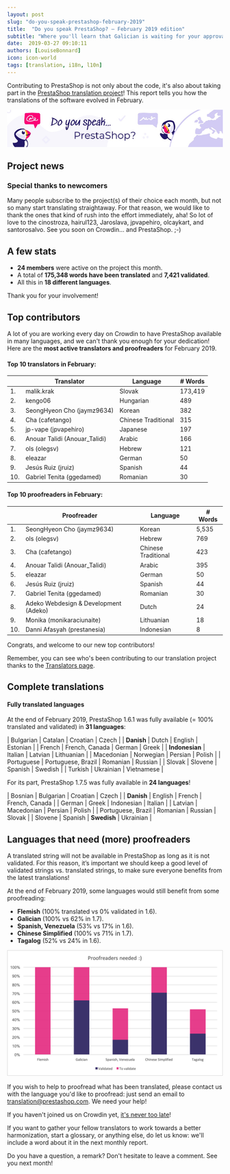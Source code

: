 ```yaml
---
layout: post
slug: "do-you-speak-prestashop-february-2019"
title:  "Do you speak PrestaShop? – February 2019 edition"
subtitle: "Where you'll learn that Galician is waiting for your approval"
date:  2019-03-27 09:10:11
authors: [LouiseBonnard]
icon: icon-world
tags: [translation, i18n, l10n]
---
```


Contributing to PrestaShop is not only about the code, it's also about taking part in the [PrestaShop translation project](https://crowdin.com/project/prestashop-official)! This report tells you how the translations of the software evolved in February.

![Crowdin Monthly banner](/assets/images/2019/01/Build-Crowdin-banner.jpg)

## Project news


### Special thanks to newcomers

Many people subscribe to the project(s) of their choice each month, but not so many start translating straightaway. For that reason, we would like to thank the ones that kind of rush into the effort immediately, aha! So lot of love to the cinostroza, hairul123, Jaroslava, jpvapehiro, olcaykart, and santorosalvo. See you soon on Crowdin… and PrestaShop. ;-)


## A few stats
 
* **24 members** were active on the project this month.
* A total of **175,348 words have been translated** and **7,421 validated**.
* All this in **18 different languages**.
 
Thank you for your involvement!
 

## Top contributors
 
A lot of you are working every day on Crowdin to have PrestaShop available in many languages, and we can't thank you enough for your dedication! Here are the **most active translators and proofreaders** for February 2019.
 
#### Top 10 translators in February:
 
| |Translator | Language | # Words
|-|---------- | -------- | ----------------
 1. | malik.krak | Slovak | 173,419
 2. | kengo06 | Hungarian | 489
 3. | SeongHyeon Cho (jaymz9634) | Korean | 382
 4. | Cha (cafetango) | Chinese Traditional | 315
 5. | jp-vape (jpvapehiro) | Japanese | 197
 6. | Anouar Talidi (Anouar_Talidi) | Arabic | 166
 7. | ols (olegsv) | Hebrew | 121
 8. | eleazar | German | 50
 9. | Jesús Ruiz (jruiz) | Spanish | 44
10. | Gabriel Tenita (ggedamed) | Romanian | 30
 
 
#### Top 10 proofreaders in February:
 
| | Proofreader | Language | # Words
|-| ---------- | -------- | ----------------
 1. | SeongHyeon Cho (jaymz9634) | Korean | 5,535
 2. | ols (olegsv) | Hebrew | 769
 3. | Cha (cafetango) | Chinese Traditional | 423
 4. | Anouar Talidi (Anouar_Talidi) | Arabic | 395
 5. | eleazar | German | 50
 6. | Jesús Ruiz (jruiz) | Spanish | 44
 7. | Gabriel Tenita (ggedamed) | Romanian | 30
 8. | Adeko Webdesign & Development (Adeko) | Dutch | 24
 9. | Monika (monikaraciunaite) | Lithuanian | 18
10. | Danni Afasyah (prestanesia) | Indonesian | 8

Congrats, and welcome to our new top contributors!
 
Remember, you can see who's been contributing to our translation project thanks to the [Translators page](http://translators.prestashop.com/).
 
 
## Complete translations
 
#### Fully translated languages
 
At the end of February 2019, PrestaShop 1.6.1 was fully available (= 100% translated and validated) in **31 languages**:
 
| Bulgarian | Catalan | Croatian | Czech |
| **Danish** | Dutch | English | Estonian |
| French | French, Canada | German | Greek |
| **Indonesian** | Italian | Latvian | Lithuanian |
| Macedonian | Norwegian | Persian | Polish |
| Portuguese | Portuguese, Brazil | Romanian | Russian |
| Slovak | Slovene | Spanish | Swedish |
| Turkish | Ukrainian | Vietnamese |
 
For its part, PrestaShop 1.7.5 was fully available in **24 languages**!
 
| Bosnian | Bulgarian | Croatian | Czech |
| **Danish** | English | French | French, Canada |
| German | Greek | Indonesian | Italian |
| Latvian | Macedonian | Persian | Polish |
| Portuguese, Brazil | Romanian | Russian | Slovak |
| Slovene | Spanish | **Swedish** | Ukrainian |

 
## Languages that need (more) proofreaders
 
A translated string will not be available in PrestaShop as long as it is not validated. For this reason, it’s important we should keep a good level of validated strings vs. translated strings, to make sure everyone benefits from the latest translations!
 
At the end of February 2019, some languages would still benefit from some proofreading:
 
* **Flemish** (100% translated vs 0% validated in 1.6).
* **Galician** (100% vs 62% in 1.7).
* **Spanish, Venezuela** (53% vs 17% in 1.6).
* **Chinese Simplified** (100% vs 71% in 1.7).
* **Tagalog** (52% vs 24% in 1.6).
 
![Languages that need proofreading](/assets/images/2019/03/Build-Crowdin-proofreading-February19.png)
 
If you wish to help to proofread what has been translated, please contact us with the language you'd like to proofread: just send an email to translation@prestashop.com. We need your help! 
 
If you haven't joined us on Crowdin yet, [it's never too late](https://crowdin.com/project/prestashop-official)!
 
If you want to gather your fellow translators to work towards a better harmonization, start a glossary, or anything else, do let us know: we'll include a word about it in the next monthly report.
 
Do you have a question, a remark? Don't hesitate to leave a comment. See you next month!

